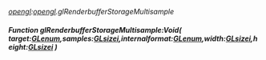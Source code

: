 _[opengl](../../modules/opengl/opengl-module.md):[opengl](../../modules/opengl/opengl-module.md).glRenderbufferStorageMultisample_
##### Function glRenderbufferStorageMultisample:Void( target:[GLenum](../../modules/opengl/opengl-glenum.md),samples:[GLsizei](../../modules/opengl/opengl-glsizei.md),internalformat:[GLenum](../../modules/opengl/opengl-glenum.md),width:[GLsizei](../../modules/opengl/opengl-glsizei.md),height:[GLsizei](../../modules/opengl/opengl-glsizei.md) )
